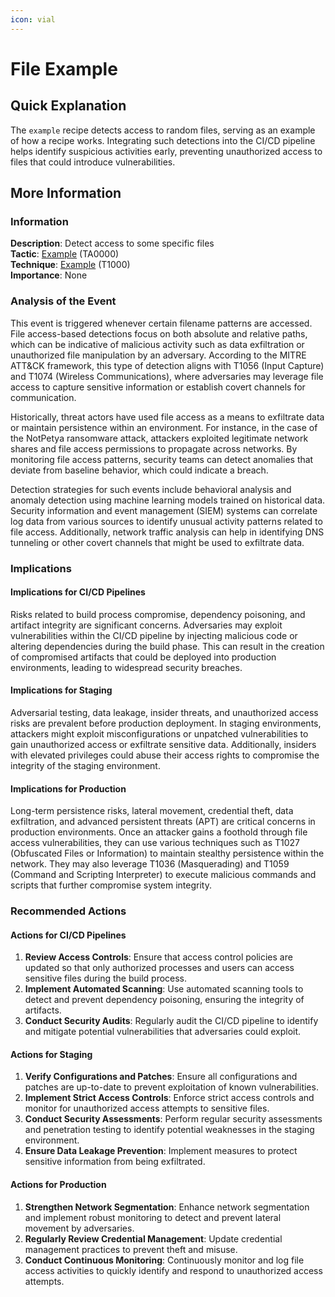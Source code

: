 ```yaml
---
icon: vial
---
```


# File Example

## Quick Explanation

The `example` recipe detects access to random files, serving as an example of how a recipe works. Integrating such detections into the CI/CD pipeline helps identify suspicious activities early, preventing unauthorized access to files that could introduce vulnerabilities.

## More Information

### Information

**Description**: Detect access to some specific files  
**Tactic**: [Example](../../mitre/tactics/TA0000.md) (TA0000)  
**Technique**: [Example](../../mitre/techniques/T1000.md) (T1000)  
**Importance**: None

### Analysis of the Event

This event is triggered whenever certain filename patterns are accessed. File access-based detections focus on both absolute and relative paths, which can be indicative of malicious activity such as data exfiltration or unauthorized file manipulation by an adversary. According to the MITRE ATT\&CK framework, this type of detection aligns with T1056 (Input Capture) and T1074 (Wireless Communications), where adversaries may leverage file access to capture sensitive information or establish covert channels for communication.

Historically, threat actors have used file access as a means to exfiltrate data or maintain persistence within an environment. For instance, in the case of the NotPetya ransomware attack, attackers exploited legitimate network shares and file access permissions to propagate across networks. By monitoring file access patterns, security teams can detect anomalies that deviate from baseline behavior, which could indicate a breach.

Detection strategies for such events include behavioral analysis and anomaly detection using machine learning models trained on historical data. Security information and event management (SIEM) systems can correlate log data from various sources to identify unusual activity patterns related to file access. Additionally, network traffic analysis can help in identifying DNS tunneling or other covert channels that might be used to exfiltrate data.

### Implications

#### Implications for CI/CD Pipelines

Risks related to build process compromise, dependency poisoning, and artifact integrity are significant concerns. Adversaries may exploit vulnerabilities within the CI/CD pipeline by injecting malicious code or altering dependencies during the build phase. This can result in the creation of compromised artifacts that could be deployed into production environments, leading to widespread security breaches.

#### Implications for Staging

Adversarial testing, data leakage, insider threats, and unauthorized access risks are prevalent before production deployment. In staging environments, attackers might exploit misconfigurations or unpatched vulnerabilities to gain unauthorized access or exfiltrate sensitive data. Additionally, insiders with elevated privileges could abuse their access rights to compromise the integrity of the staging environment.

#### Implications for Production

Long-term persistence risks, lateral movement, credential theft, data exfiltration, and advanced persistent threats (APT) are critical concerns in production environments. Once an attacker gains a foothold through file access vulnerabilities, they can use various techniques such as T1027 (Obfuscated Files or Information) to maintain stealthy persistence within the network. They may also leverage T1036 (Masquerading) and T1059 (Command and Scripting Interpreter) to execute malicious commands and scripts that further compromise system integrity.

### Recommended Actions

#### Actions for CI/CD Pipelines

1. **Review Access Controls**: Ensure that access control policies are updated so that only authorized processes and users can access sensitive files during the build process.
2. **Implement Automated Scanning**: Use automated scanning tools to detect and prevent dependency poisoning, ensuring the integrity of artifacts.
3. **Conduct Security Audits**: Regularly audit the CI/CD pipeline to identify and mitigate potential vulnerabilities that adversaries could exploit.

#### Actions for Staging

1. **Verify Configurations and Patches**: Ensure all configurations and patches are up-to-date to prevent exploitation of known vulnerabilities.
2. **Implement Strict Access Controls**: Enforce strict access controls and monitor for unauthorized access attempts to sensitive files.
3. **Conduct Security Assessments**: Perform regular security assessments and penetration testing to identify potential weaknesses in the staging environment.
4. **Ensure Data Leakage Prevention**: Implement measures to protect sensitive information from being exfiltrated.

#### Actions for Production

1. **Strengthen Network Segmentation**: Enhance network segmentation and implement robust monitoring to detect and prevent lateral movement by adversaries.
2. **Regularly Review Credential Management**: Update credential management practices to prevent theft and misuse.
3. **Conduct Continuous Monitoring**: Continuously monitor and log file access activities to quickly identify and respond to unauthorized access attempts.

